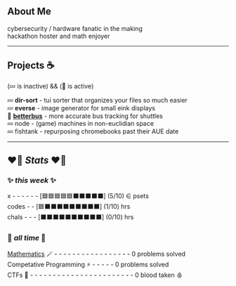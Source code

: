 ## About Me

cybersecurity / hardware fanatic in the making  
hackathon hoster and math enjoyer  

----

## Projects ☕

(💤 is inactive) && (🔧 is active)

💤 **dir-sort** - tui sorter that organizes your files so much easier  
💤 **everse** - image generator for small eink displays  
🔧 [**betterbus**](https://github.com/pormonto/betterbus) - more accurate bus tracking for shuttles  
💤 node - (game) machines in non-euclidian space  
💤 fishtank - repurposing chromebooks past their AUE date  

----

## ❤️‍🔥 _Stats_ ❤️‍🔥

### ✨ _this week_ ✨  
 
x - - - - - - [🟦🟦🟦🟦🟦⬛⬛⬛⬛⬛] (5/10) $\in$ psets  
codes - - [🟦⬛⬛⬛⬛⬛⬛⬛⬛⬛] (1/10) hrs   
chals - - - [⬛⬛⬛⬛⬛⬛⬛⬛⬛⬛] (0/10) hrs  

### 🍓 _all time_ 🍓  
[Mathematics](https://github.com/pormonto/Mathematics) 🪄 - - - - - - - - - - - - - - - - - 0 problems solved  
Competative Programming ⚡️ - - - - - 0 problems solved  
CTFs 🚩 - - - - - - - - - - - - - - - - - - - - - - - 0 blood taken 🩸





<!--
**pormonto/pormonto** is a ✨ _special_ ✨ repository because its `README.md` (this file) appears on your GitHub profile.

Here are some ideas to get you started:

- 🔭 I’m currently working on ...
- 🌱 I’m currently learning ...
- 👯 I’m looking to collaborate on ...
- 🤔 I’m looking for help with ...
- 💬 Ask me about ...
- 📫 How to reach me: ...
- 😄 Pronouns: ...
- ⚡ Fun fact: ...
-->
